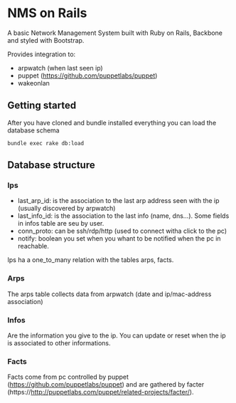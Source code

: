 NMS on Rails
=================

A basic Network Management System built with
Ruby on Rails, Backbone and styled with Bootstrap.

Provides integration to:

* arpwatch (when last seen ip)
* puppet (https://github.com/puppetlabs/puppet)
* wakeonlan

## Getting started

After you have cloned and bundle installed everything
you can load the database schema

```console
bundle exec rake db:load
```

## Database structure

### Ips

* last_arp_id:  is the association to the last arp address seen with the ip (usually discovered by arpwatch)
* last_info_id: is the association to the last info (name, dns...). Some fields in infos table are seu by user.
* conn_proto: can be ssh/rdp/http (used to connect witha click to the pc)
* notify: boolean you set when you whant to be notified when the pc in reachable.

Ips ha a one_to_many relation with the tables arps, facts.

### Arps

The arps table collects data from arpwatch (date and ip/mac-address association)

### Infos

Are the information you give to the ip. You can update or reset when the ip
is associated to other informations.

### Facts

Facts come from pc controlled by puppet (https://github.com/puppetlabs/puppet) and are 
gathered by facter (https://http://puppetlabs.com/puppet/related-projects/facter/).

